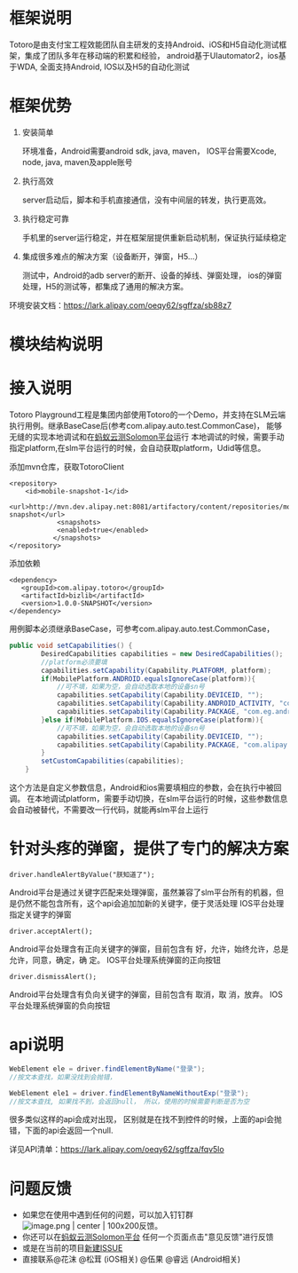 # 框架说明

Totoro是由支付宝工程效能团队自主研发的支持Android、iOS和H5自动化测试框架，集成了团队多年在移动端的积累和经验，
android基于UIautomator2，ios基于WDA, 全面支持Android, IOS以及H5的自动化测试

# 框架优势

1. 安装简单

    环境准备，Android需要android sdk, java, maven， IOS平台需要Xcode, node, java, maven及apple账号
2. 执行高效

    server启动后，脚本和手机直接通信，没有中间层的转发，执行更高效。
3. 执行稳定可靠

    手机里的server运行稳定，并在框架层提供重新启动机制，保证执行延续稳定
4. 集成很多难点的解决方案（设备断开，弹窗，H5...）

    测试中，Android的adb server的断开、设备的掉线、弹窗处理， ios的弹窗处理，H5的测试等，都集成了通用的解决方案。

环境安装文档：https://lark.alipay.com/oeqy62/sgffza/sb88z7

# 模块结构说明



# 接入说明

Totoro Playground工程是集团内部使用Totoro的一个Demo，并支持在SLM云端执行用例。继承BaseCase后(参考com.alipay.auto.test.CommonCase)， 能够无缝的实现本地调试和在[蚂蚁云测Solomon平台](http://slm.alipay.net)运行
本地调试的时候，需要手动指定platform,在slm平台运行的时候，会自动获取platform，Udid等信息。

添加mvn仓库，获取TotoroClient
```
<repository>
    <id>mobile-snapshot-1</id>
        <url>http://mvn.dev.alipay.net:8081/artifactory/content/repositories/mobile-snapshot</url>
            <snapshots>
            <enabled>true</enabled>
           </snapshots>
</repository>
```

添加依赖
```
<dependency>
   <groupId>com.alipay.totoro</groupId>
   <artifactId>bizlib</artifactId>
   <version>1.0.0-SNAPSHOT</version>
</dependency>
```

用例脚本必须继承BaseCase，可参考com.alipay.auto.test.CommonCase，

```java
public void setCapabilities() {
        DesiredCapabilities capabilities = new DesiredCapabilities();
        //platform必须要填
        capabilities.setCapability(Capability.PLATFORM, platform);
        if(MobilePlatform.ANDROID.equalsIgnoreCase(platform)){
            //可不填，如果为空，会自动选取本地的设备sn号
            capabilities.setCapability(Capability.DEVICEID, "");
            capabilities.setCapability(Capability.ANDROID_ACTIVITY, "com.eg.android.AlipayGphone.AlipayLogin");
            capabilities.setCapability(Capability.PACKAGE, "com.eg.android.AlipayGphone");
        }else if(MobilePlatform.IOS.equalsIgnoreCase(platform)){
            //可不填，如果为空，会自动选取本地的设备sn号
            capabilities.setCapability(Capability.DEVICEID, "");
            capabilities.setCapability(Capability.PACKAGE, "com.alipay.wallet.rc");
        }
        setCustomCapabilities(capabilities);
    }
```
这个方法是自定义参数信息，Android和ios需要填相应的参数，会在执行中被回调。
在本地调试platform，需要手动切换，在slm平台运行的时候，这些参数信息会自动被替代，不需要改一行代码，就能再slm平台上运行


# 针对头疼的弹窗，提供了专门的解决方案

`driver.handleAlertByValue("朕知道了");`

Android平台是通过关键字匹配来处理弹窗，虽然兼容了slm平台所有的机器，但是仍然不能包含所有，这个api会追加加新的关键字，便于灵活处理
IOS平台处理指定关键字的弹窗

`driver.acceptAlert();`

Android平台处理含有正向关键字的弹窗，目前包含有 好，允许，始终允许，总是允许，同意，确定，确 定。
IOS平台处理系统弹窗的正向按钮

`driver.dismissAlert();`

Android平台处理含有负向关键字的弹窗，目前包含有 取消，取 消，放弃。
IOS平台处理系统弹窗的负向按钮

# api说明
```java
WebElement ele = driver.findElementByName("登录");
//按文本查找，如果没找到会抛错，

WebElement ele1 = driver.findElementByNameWithoutExp("登录");
//按文本查找, 如果找不到，会返回null， 所以，使用的时候需要判断是否为空
```
很多类似这样的api会成对出现， 区别就是在找不到控件的时候，上面的api会抛错，下面的api会返回一个null.

详见API清单：https://lark.alipay.com/oeqy62/sgffza/fqv5lo

# 问题反馈
- 如果您在使用中遇到任何的问题，可以加入钉钉群 ![image.png | center | 100x200](https://private-alipayobjects.alipay.com/alipay-rmsdeploy-image/skylark/png/9febfaf0-f3c1-48bd-82c7-7affab9cd5ee.png)反馈。
- 你还可以在[蚂蚁云测Solomon平台](http://slm.alipay.net) 任何一个页面点击"意见反馈"进行反馈
- 或是在当前的项目[新建ISSUE](http://gitlab.alipay-inc.com/bjee/playground/issues/new)
- 直接联系@花沫 @松茸 (iOS相关) @伍果 @睿远 (Android相关)




